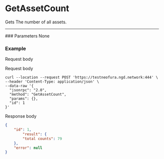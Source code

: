 # GetAssetCount
Gets The number of all assets.
<hr>
### Parameters
None

### Example

Request body


Request body

```
curl --location --request POST 'https://testneofura.ngd.network:444' \
--header 'Content-Type: application/json' \
--data-raw '{
  "jsonrpc": "2.0",
  "method": "GetAssetCount",
  "params": {},
  "id": 1
}'
```
Response body


```json
{
    "id": 1,
        "result": {
        "total counts": 79
    },
    "error": null
}
```
